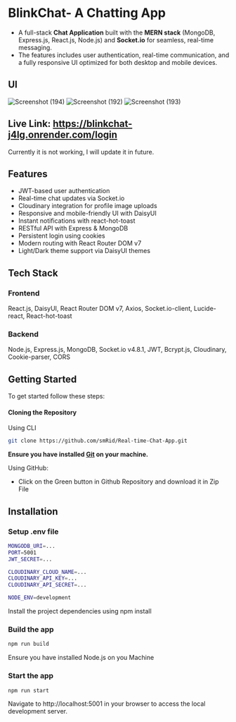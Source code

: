 # BlinkChat- A Chatting App

* A full-stack **Chat Application** built with the **MERN stack** (MongoDB, Express.js, React.js, Node.js) and **Socket.io** for seamless, real-time messaging. 
* The features includes user authentication, real-time communication, and a fully responsive UI optimized for both desktop and mobile devices.

## UI
![Screenshot (194)](https://github.com/user-attachments/assets/bf90edc5-bee3-4d34-8b6f-8d7a8ead6612)
![Screenshot (192)](https://github.com/user-attachments/assets/9b17b15d-7e1b-428f-b76b-300f8a996e33)
![Screenshot (193)](https://github.com/user-attachments/assets/b0aa58dd-df3f-4b57-b390-709d0dc43ff8)

## Live Link: https://blinkchat-j4lg.onrender.com/login

Currently it is not working, I will update it in future.

## Features

- JWT-based user authentication  
- Real-time chat updates via Socket.io  
- Cloudinary integration for profile image uploads  
- Responsive and mobile-friendly UI with DaisyUI  
- Instant notifications with react-hot-toast  
- RESTful API with Express & MongoDB  
- Persistent login using cookies  
- Modern routing with React Router DOM v7
- Light/Dark theme support via DaisyUI themes

## Tech Stack

### Frontend

React.js, DaisyUI, React Router DOM v7, Axios, Socket.io-client, Lucide-react, React-hot-toast

### Backend

Node.js, Express.js, MongoDB, Socket.io v4.8.1, JWT, Bcrypt.js, Cloudinary, Cookie-parser, CORS

## Getting Started

To get started follow these steps:

#### Cloning the Repository

Using CLI

```bash
git clone https://github.com/smRid/Real-time-Chat-App.git
```

**Ensure you have installed [Git](https://git-scm.com) on your machine.**

Using GitHub:

* Click on the Green button in Github Repository and download it in Zip File


## Installation


### Setup .env file
```bash
MONGODB_URI=...
PORT=5001
JWT_SECRET=...

CLOUDINARY_CLOUD_NAME=...
CLOUDINARY_API_KEY=...
CLOUDINARY_API_SECRET=...

NODE_ENV=development
```

Install the project dependencies using npm install

### Build the app

```bash
npm run build
```
Ensure you have installed Node.js on you Machine

### Start the app

```bash
npm run start
```

Navigate to http://localhost:5001 in your browser to access the local development server.


